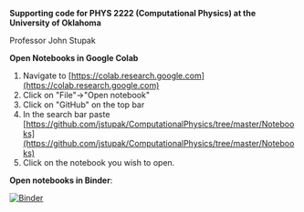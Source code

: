 **Supporting code for PHYS 2222 (Computational Physics) at the University of Oklahoma**

Professor John Stupak

**Open Notebooks in Google Colab**
<!--
1.   Navigate to [https://github.com/jstupak](https://github.com/jstupak)
2.   Click on "ComputationalPhysics"
3.   Click on "Notebooks". Copy this link "[https://github.com/jdolen/PurdueNorthwest_PHYS308_ScientificComputing1/tree/master/Notebooks](https://github.com/jdolen/PurdueNorthwest_PHYS308_ScientificComputing1/tree/master/Notebooks)"
-->
1.   Navigate to [https://colab.research.google.com](https://colab.research.google.com)
2.   Click on "File"->"Open notebook"
3.   Click on "GitHub" on the top bar
4.   In the search bar paste [https://github.com/jstupak/ComputationalPhysics/tree/master/Notebooks](https://github.com/jstupak/ComputationalPhysics/tree/master/Notebooks)
5.   Click on the notebook you wish to open.

**Open notebooks in Binder**:

[![Binder](https://mybinder.org/badge_logo.svg)](https://mybinder.org/v2/gh/jstupak/ComputationalPhysics/master)

